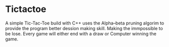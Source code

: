 # Tictactoe

A simple Tic-Tac-Toe build with C++ uses the Alpha–beta pruning algorim to provide the program better dession making skill. Making the immpossible to be lose. Every game will either end with a draw or Computer winning the game.
